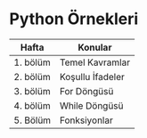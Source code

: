 # Python Örnekleri

| Hafta | Konular |
| ------ | ------ |
| 1. bölüm | Temel Kavramlar |
| 2. bölüm | Koşullu İfadeler |
| 3. bölüm | For Döngüsü |
| 4. bölüm | While Döngüsü |
| 5. Bölüm | Fonksiyonlar |

